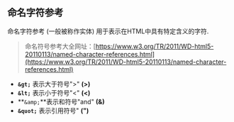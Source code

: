 ## 命名字符参考
命名字符参考 (一般被称作实体) 用于表示在HTML中具有特定含义的字符.
> 命名符号参考大全网址：[https://www.w3.org/TR/2011/WD-html5-20110113/named-character-references.html](https://www.w3.org/TR/2011/WD-html5-20110113/named-character-references.html)

- **`&gt;`** 表示大于符号">"  **(>)**
- **`&lt;`** 表示小于符号"<"  **(<)**
- **`&amp;`**表示和符号"and"  **(&)**
- **`&quot;`** 表示引用符号"  **(")**